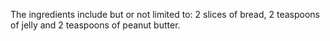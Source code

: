 The ingredients include but or not limited to: 2 slices of bread, 2 teaspoons of jelly and 2 teaspoons of peanut butter.